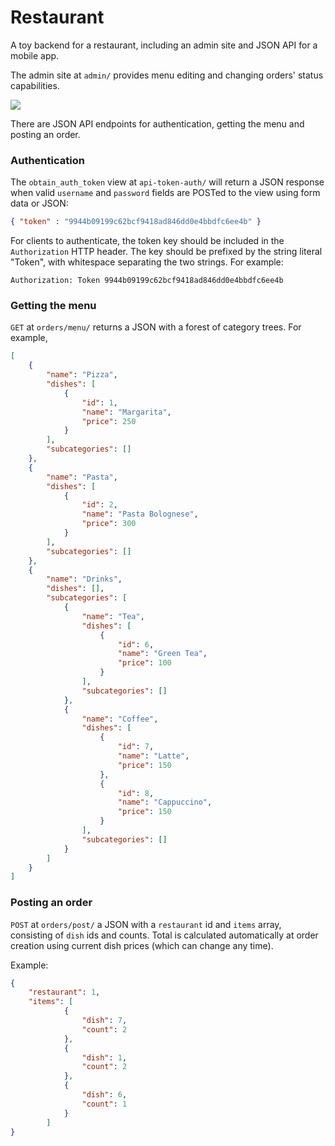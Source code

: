 # Restaurant

A toy backend for a restaurant, including an admin site and JSON API for a mobile app.

The admin site at `admin/` provides menu editing and changing orders' status capabilities.

![](https://i.imgur.com/PmOIkp6.png)

There are JSON API endpoints for authentication, getting the menu and posting an order.

### Authentication

The `obtain_auth_token` view at `api-token-auth/` will return a JSON response when valid `username` and `password` fields are POSTed to the view using form data or JSON:

```JSON
{ "token" : "9944b09199c62bcf9418ad846dd0e4bbdfc6ee4b" }
```

For clients to authenticate, the token key should be included in the `Authorization` HTTP header. The key should be prefixed by the string literal "Token", with whitespace separating the two strings. For example:

```
Authorization: Token 9944b09199c62bcf9418ad846dd0e4bbdfc6ee4b
```

### Getting the menu

`GET` at `orders/menu/` returns a JSON with a forest of category trees. For example,

```JSON
[
    {
        "name": "Pizza",
        "dishes": [
            {
                "id": 1,
                "name": "Margarita",
                "price": 250
            }
        ],
        "subcategories": []
    },
    {
        "name": "Pasta",
        "dishes": [
            {
                "id": 2,
                "name": "Pasta Bolognese",
                "price": 300
            }
        ],
        "subcategories": []
    },
    {
        "name": "Drinks",
        "dishes": [],
        "subcategories": [
            {
                "name": "Tea",
                "dishes": [
                    {
                        "id": 6,
                        "name": "Green Tea",
                        "price": 100
                    }
                ],
                "subcategories": []
            },
            {
                "name": "Coffee",
                "dishes": [
                    {
                        "id": 7,
                        "name": "Latte",
                        "price": 150
                    },
                    {
                        "id": 8,
                        "name": "Cappuccino",
                        "price": 150
                    }
                ],
                "subcategories": []
            }
        ]
    }
]
```

### Posting an order

`POST` at `orders/post/` a JSON with a `restaurant` id and `items` array, consisting of `dish` ids and counts. Total is calculated automatically at order creation using current dish prices (which can change any time).

Example:

```JSON
{
	"restaurant": 1,
	"items": [
			{
				"dish": 7,
				"count": 2
			},
			{
				"dish": 1,
				"count": 2
			},
			{
				"dish": 6,
				"count": 1
			}
		]
}
```
